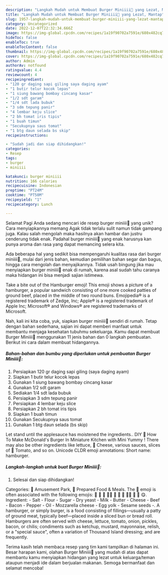 ```yaml
---
description: "Langkah Mudah untuk Membuat Burger Miniiii🍔 yang Lezat, Mantap"
title: "Langkah Mudah untuk Membuat Burger Miniiii🍔 yang Lezat, Mantap"
slug: 1957-langkah-mudah-untuk-membuat-burger-miniiii-yang-lezat-mantap
category: Uncategorized
date: 2022-12-07T22:32:34.666Z
image: https://img-global.cpcdn.com/recipes/1a19f90702a7591e/680x482cq70/burger-miniiii-foto-resep-utama.jpg
hideToc: false
enableToc: true
enableTocContent: false
thumbnail: https://img-global.cpcdn.com/recipes/1a19f90702a7591e/680x482cq70/burger-miniiii-foto-resep-utama.jpg
cover: https://img-global.cpcdn.com/recipes/1a19f90702a7591e/680x482cq70/burger-miniiii-foto-resep-utama.jpg
author: Admin
authorAv: notfound
ratingvalue: 4.4
reviewcount: 4
recipeingredient:
- "120 gr daging sapi giling saya daging ayam"
- "1 butir telur kocok lepas"
- "1 siung bawang bombay cincang kasar"
- "1/2 sdt garam"
- "1/4 sdt lada bubuk"
- "3 sdm tepung panir"
- "4 lembar keju slice"
- "2 bh tomat iris tipis"
- "1 buah timun"
- "Secukupnya saus tomat"
- "1 btg daun selada bs skip"
recipeinstructions:

- "Sudah jadi dan siap dihidangkan!"
categories:
- Resep
tags:
- burger
- miniiii

katakunci: burger miniiii 
nutrition: 166 calories
recipecuisine: Indonesian
preptime: "PT24M"
cooktime: "PT50M"
recipeyield: "1"
recipecategory: Lunch

---
```



Selamat Pagi Anda sedang mencari ide resep burger miniiii🍔 yang unik? Cara menyiapkannya memang Agak tidak terlalu sulit namun tidak gampang juga. Kalau salah mengolah maka hasilnya akan hambar dan justru cenderung tidak enak. Padahal burger miniiii🍔 yang enak harusnya kan punya aroma dan rasa yang dapat memancing selera kita.


Ada beberapa hal yang sedikit bisa mempengaruhi kualitas rasa dari burger miniiii🍔, mulai dari jenis bahan, kemudian pemilihan bahan segar dan bagus, hingga cara mengolah dan menyajikannya. Tidak usah bingung jika mau menyiapkan burger miniiii🍔 enak di rumah, karena asal sudah tahu caranya maka hidangan ini bisa menjadi sajian istimewa.

Take a bite out of the Hamburger emoji! This emoji shows a picture of a hamburger, a popular sandwich consisting of one more cooked patties of ground beef, placed in the middle of two round buns. Emojipedia® is a registered trademark of Zedge, Inc; Apple® is a registered trademark of Apple Inc; Microsoft® and Windows® are registered trademarks of Microsoft.


Nah, kali ini kita coba, yuk, siapkan burger miniiii🍔 sendiri di rumah. Tetap dengan bahan sederhana, sajian ini dapat memberi manfaat untuk membantu menjaga kesehatan tubuhmu sekeluarga. Kamu dapat membuat Burger Miniiii🍔 menggunakan 11 jenis bahan dan 0 langkah pembuatan. Berikut ini cara dalam membuat hidangannya.

<!--inarticleads1-->

##### Bahan-bahan dan bumbu yang diperlukan untuk pembuatan Burger Miniiii🍔:

1. Persiapkan 120 gr daging sapi giling (saya daging ayam)
1. Siapkan 1 butir telur kocok lepas
1. Gunakan 1 siung bawang bombay cincang kasar
1. Gunakan 1/2 sdt garam
1. Sediakan 1/4 sdt lada bubuk
1. Persiapkan 3 sdm tepung panir
1. Persiapkan 4 lembar keju slice
1. Persiapkan 2 bh tomat iris tipis
1. Siapkan 1 buah timun
1. Gunakan Secukupnya saus tomat
1. Gunakan 1 btg daun selada (bs skip)


Let stand until the applesauce has moistened the ingredients.. DIY 🍔 How To Make McDonald&#39;s Burger In Miniature Kitchen with Mini Yummy ! There may also be other ingredients like lettuce, 🧀 Cheese, various sauces, slices of 🍅 Tomato, and so on. Unicode CLDR emoji annotations: Short name: hamburger. 

<!--inarticleads2-->

##### Langkah-langkah untuk buat Burger Miniiii🍔:


1. Selesai dan siap dihidangkan!

Categories: 🎡 Amusement Park, 🍞 Prepared Food &amp; Meals. The 🍔 emoji is often associated with the following emojis: 🥓 🍞 🥬 👨‍🍳 🍳 🍅 🍟 👩‍🍳 🤤 🧀 😋. Ingredient: - Salt - Flour - Sugar - Dry yeast - Milk - Butter - Cheese - Beef - Bacon - Pepper - Oil - Mozzarella cheese - Egg yolk - Sesame seeds -. A hamburger, or simply burger, is a food consisting of fillings—usually a patty of ground meat, typically beef—placed inside a sliced bun or bread roll. Hamburgers are often served with cheese, lettuce, tomato, onion, pickles, bacon, or chilis; condiments such as ketchup, mustard, mayonnaise, relish, or a &#34;special sauce&#34;, often a variation of Thousand Island dressing; and are frequently. 

Terima kasih telah membaca resep yang tim kami tampilkan di halaman ini. Besar harapan kami, olahan Burger Miniiii🍔 yang mudah di atas dapat membantu kamu menyiapkan hidangan yang lezat untuk keluarga/teman ataupun menjadi ide dalam berjualan makanan. Semoga bermanfaat dan selamat mencoba!
